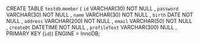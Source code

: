 CREATE TABLE `testdb`.`member` 
( `id` VARCHAR(30) NOT NULL , 
`password` VARCHAR(30) NOT NULL , 
`name` VARCHAR(30) NOT NULL , 
`birth` DATE NOT NULL , 
`address` VARCHAR(200) NOT NULL , 
`email` VARCHAR(50) NOT NULL , 
`createDt` DATETIME NOT NULL , 
`profileText` VARCHAR(300) NULL , 
PRIMARY KEY (`id`)) ENGINE = InnoDB;
